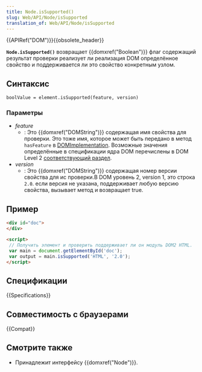 ```yaml
---
title: Node.isSupported()
slug: Web/API/Node/isSupported
translation_of: Web/API/Node/isSupported
---
```


{{APIRef("DOM")}}{{obsolete_header}}

**`Node.isSupported()`** возвращает {{domxref("Boolean")}} флаг содержащий результат проверки реализует ли реализация DOM определённое свойство и поддерживается ли это свойство конкретным узлом.

## Синтаксис

```
boolValue = element.isSupported(feature, version)
```

### Параметры

- _feature_
  - : Это {{domxref("DOMString")}} содержащая имя свойства для проверки. Это тоже имя, которое может быть передано в метод `hasFeature` в [DOMImplementation](/en/DOM/document.implementation). Возможные значения определённые в спецификации ядра DOM перечислены в DOM Level 2 [соответствующий раздел](http://www.w3.org/TR/DOM-Level-2-Core/introduction.html#ID-Conformance).
- _version_
  - : Это {{domxref("DOMString")}} содержащая номер версии свойства для ис проверки.В DOM уровень 2, version 1, это строка `2.0`. если версия не указана, поддерживает любую версию свойства, вызывает метод и возвращает true.

## Пример

```html
<div id="doc">
</div>

<script>
 // Получить элемент и проверить поддерживает ли он модуль DOM2 HTML.
 var main = document.getElementById('doc');
 var output = main.isSupported('HTML', '2.0');
</script>
```

## Спецификации

{{Specifications}}

## Совместимость с браузерами

{{Compat}}

## Смотрите также

- Принадлежит интерфейсу {{domxref("Node")}}.
